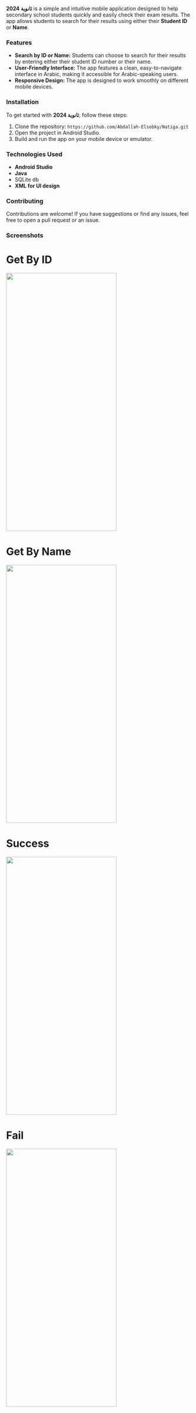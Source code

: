 **ثانوية 2024** is a simple and intuitive mobile application designed to help secondary school students quickly and easily check their exam results. The app allows students to search for their results using either their **Student ID** or **Name**. 

### Features
- **Search by ID or Name:** Students can choose to search for their results by entering either their student ID number or their name.
- **User-Friendly Interface:** The app features a clean, easy-to-navigate interface in Arabic, making it accessible for Arabic-speaking users.
- **Responsive Design:** The app is designed to work smoothly on different mobile devices.

### Installation
To get started with **ثانوية 2024**, follow these steps:
1. Clone the repository: `https://github.com/Abdallah-Elsobky/Natiga.git`
2. Open the project in Android Studio.
3. Build and run the app on your mobile device or emulator.

### Technologies Used
- **Android Studio**
- **Java**
- SQLite db
- **XML for UI design**

### Contributing
Contributions are welcome! If you have suggestions or find any issues, feel free to open a pull request or an issue.


### Screenshots

# Get By ID
<img src="https://github.com/user-attachments/assets/9402c68f-f0bc-411f-997b-9d71de212ecc" width="300" height="700">

# Get By Name
<img src="https://github.com/user-attachments/assets/9d4a5e7c-10de-4452-8932-643620506d3c" width="300" height="700">

# Success
<img src="https://github.com/user-attachments/assets/0dac047b-8770-4f43-b733-560bec49b757" width="300" height="700">

# Fail
<img src="https://github.com/user-attachments/assets/53986a8d-8d41-4f3a-b1d7-67ec64b37f85" width="300" height="700">
